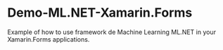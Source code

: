 # Demo-ML.NET-Xamarin.Forms
Example of how to use framework de Machine Learning ML.NET in your Xamarin.Forms applications.
